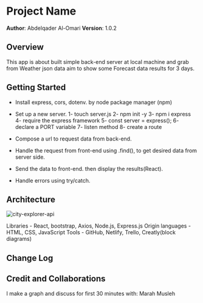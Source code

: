 # Project Name

**Author**: Abdelqader Al-Omari
**Version**: 1.0.2

## Overview

This app is about built simple back-end server at local machine and grab from Weather json data aim to show some Forecast data results for 3 days.

## Getting Started

- Install express, cors, dotenv. by node package manager (npm)

- Set up a new server.
  1- touch server.js
  2- npm init -y
  3- npm i express
  4- require the express framework
  5- const server = express();
  6- declare a PORT variable
  7- listen method
  8- create a route

- Compose a url to request data from back-end.

- Handle the request from front-end using .find(),
  to get desired data from server side.

- Send the data to front-end. then display the results(React).

- Handle errors using try/catch.

## Architecture

![city-explorer-api](https://i.ibb.co/jWRvvzx/city-explorer-api.png)

Libraries - React, bootstrap, Axios, Node.js, Express.js
Origin languages - HTML, CSS, JavaScript
Tools - GitHub, Netlify, Trello, Creatly(block diagrams)

## Change Log

<!-- Use this area to document the iterative changes made to your application as each feature is successfully implemented. Use time stamps. Here's an example:

01-01-2001 4:59pm - Application now has a fully-functional express server, with a GET route for the location resource. -->

## Credit and Collaborations

I make a graph and discuss for first 30 minutes with: Marah Musleh

